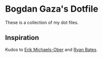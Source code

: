 # Bogdan Gaza's Dotfile
These is a collection of my dot files.

## <a name="inspiration"></a>Inspiration
Kudos to [Erik Michaels-Ober](https://github.com/sferik/dotfiles/) and [Ryan Bates](https://github.com/ryanb/dotfiles).
